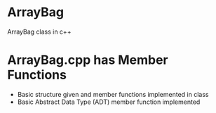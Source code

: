 # ArrayBag
ArrayBag class in c++
# ArrayBag.cpp has Member Functions
- Basic structure given and member functions implemented in class
- Basic Abstract Data Type (ADT) member function implemented
